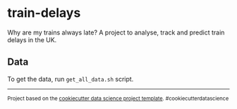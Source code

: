 train-delays
==============================

Why are my trains always late?
A project to analyse, track and predict train delays in the UK.

## Data

To get the data, run `get_all_data.sh` script.

--------

<p><small>Project based on the <a target="_blank" href="https://drivendata.github.io/cookiecutter-data-science/">cookiecutter data science project template</a>. #cookiecutterdatascience</small></p>
